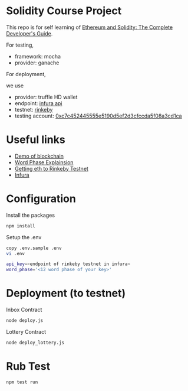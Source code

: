 # Solidity Course Project

This repo is for self learning of [Ethereum and Solidity: The Complete Developer's Guide](https://www.udemy.com/course/ethereum-and-solidity-the-complete-developers-guide/).

For testing,

- framework: mocha
- provider: ganache

For deployment,

we use
- provider: truffle HD wallet
- endpoint: [infura api](https://infura.io)
- testnet: [rinkeby](https://rinkeby.etherscan.io)
- testing account: [0xc7c452445555e5190d5ef2d3cfccda5f08a3cd1ca](https://rinkeby.etherscan.io/address/0xc7c452445555e5190d5ef2d3cfccda5f08a3cd1c)


# Useful links

- [Demo of blockchain](https://andersbrownworth.com/blockchain/blockchain)
- [Word Phase Explainsion](https://iancoleman.io/bip39/)
- [Getting eth to Rinkeby Testnet](https://faucet.rinkeby.io/)
- [Infura](https://infura.io)


# Configuration

Install the packages
``` bash
npm install
```

Setup the .env
``` bash
copy .env.sample .env
vi .env
```

``` bash
api_key=<endpoint of rinkeby testnet in infura>
word_phase='<12 word phase of your key>'
```

# Deployment (to testnet)

Inbox Contract
``` bash
node deploy.js
```

Lottery Contract
``` bash
node deploy_lottery.js
```

# Rub Test
``` node
npm test run
```
